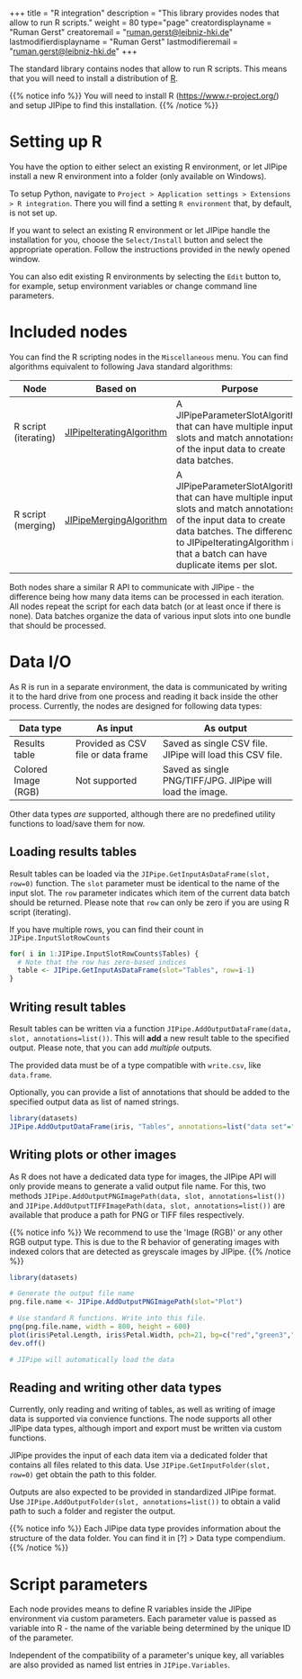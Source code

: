 +++
title = "R integration"
description = "This library provides nodes that allow to run R scripts."
weight = 80
type="page"
creatordisplayname = "Ruman Gerst"
creatoremail = "ruman.gerst@leibniz-hki.de"
lastmodifierdisplayname = "Ruman Gerst"
lastmodifieremail = "ruman.gerst@leibniz-hki.de"
+++

The standard library contains nodes that allow to run R scripts.
This means that you will need to install a distribution of [R](https://www.r-project.org/).

{{% notice info %}}
You will need to install R (https://www.r-project.org/) and setup JIPipe to find this installation.
{{% /notice %}}

# Setting up R

You have the option to either select an existing R environment, or let JIPipe install a new
R environment into a folder (only available on Windows).

To setup Python, navigate to `Project > Application settings > Extensions > R integration`.
There you will find a setting `R environment` that, by default, is not set up.

If you want to select an existing R environment or let JIPipe handle the installation for you,
choose the `Select/Install` button and select the appropriate operation. Follow the instructions provided
in the newly opened window.

You can also edit existing R environments by selecting the `Edit` button to, for example,
setup environment variables or change command line parameters.

# Included nodes

You can find the R scripting nodes in the `Miscellaneous` menu. You can find algorithms equivalent
to following Java standard algorithms:

| Node                                    | Based on                                                                                                | Purpose                                                                                                                                                                                                                         |
| --------------------------------------- | ------------------------------------------------------------------------------------------------------- | ------------------------------------------------------------------------------------------------------------------------------------------------------------------------------------------------------------------------------- |
| R script (iterating)               | [JIPipeIteratingAlgorithm](/apidocs/org/hkijena/jipipe/api/nodes/JIPipeIteratingAlgorithm.html)         | A JIPipeParameterSlotAlgorithm that can have multiple input slots and match annotations of the input data to create data batches.                                                                                               |
| R script (merging)                 | [JIPipeMergingAlgorithm](/apidocs/org/hkijena/jipipe/api/nodes/JIPipeMergingAlgorithm.html)             | A JIPipeParameterSlotAlgorithm that can have multiple input slots and match annotations of the input data to create data batches. The difference to JIPipeIteratingAlgorithm is that a batch can have duplicate items per slot. |

Both nodes share a similar R API to communicate with JIPipe - the difference being how many data items can be processed in each iteration. All nodes repeat the script for each data batch (or at least once if there is none).
Data batches organize the data of various input slots into one bundle that should be processed.

# Data I/O

As R is run in a separate environment, the data is communicated by writing it to the hard drive from one process and reading it back inside the other process.
Currently, the nodes are designed for following data types:

| Data type           | As input                           | As output                                                 |
| ------------------- | ---------------------------------- | --------------------------------------------------------- |
| Results table       | Provided as CSV file or data frame | Saved as single CSV file. JIPipe will load this CSV file. |
| Colored Image (RGB) | Not supported                      | Saved as single PNG/TIFF/JPG. JIPipe will load the image. |

Other data types *are* supported, although there are no predefined utility functions to load/save them for now.

## Loading results tables

Result tables can be loaded via the `JIPipe.GetInputAsDataFrame(slot, row=0)` function. The `slot` parameter must be identical to the name of the input slot.
The `row` parameter indicates which item of the current data batch should be returned. Please note that `row` can only be zero if you are using R script (iterating).

If you have multiple rows, you can find their count in `JIPipe.InputSlotRowCounts`

```R
for( i in 1:JIPipe.InputSlotRowCounts$Tables) {
  # Note that the row has zero-based indices
  table <- JIPipe.GetInputAsDataFrame(slot="Tables", row=i-1)
}
```

## Writing result tables

Result tables can be written via a function `JIPipe.AddOutputDataFrame(data, slot, annotations=list())`. This will **add** a new result table to the specified output.
Please note, that you can add *multiple* outputs.

The provided data must be of a type compatible with `write.csv`, like `data.frame`.

Optionally, you can provide a list of annotations that should be added to the specified output data as list of named strings.

```R
library(datasets)
JIPipe.AddOutputDataFrame(iris, "Tables", annotations=list("data set"="Iris"))
```

## Writing plots or other images

As R does not have a dedicated data type for images, the JIPipe API will only provide means to generate a valid output file name.
For this, two methods `JIPipe.AddOutputPNGImagePath(data, slot, annotations=list())` and `JIPipe.AddOutputTIFFImagePath(data, slot, annotations=list())`
are available that produce a path for PNG or TIFF files respectively.

{{% notice info %}}
We recommend to use the 'Image (RGB)' or any other RGB output type. This is due to the R behavior of generating images with indexed colors that are detected as greyscale images by JIPipe.
{{% /notice %}}

```R
library(datasets)

# Generate the output file name
png.file.name <- JIPipe.AddOutputPNGImagePath(slot="Plot")

# Use standard R functions. Write into this file.
png(png.file.name, width = 800, height = 600)
plot(iris$Petal.Length, iris$Petal.Width, pch=21, bg=c("red","green3","blue")[unclass(iris$Species)], main="Edgar Anderson's Iris Data")
dev.off()

# JIPipe will automatically load the data
```

## Reading and writing other data types

Currently, only reading and writing of tables, as well as writing of image data is supported via convience functions.
The node supports all other JIPipe data types, although import and export must be written via custom functions.

JIPipe provides the input of each data item via a dedicated folder that contains all files related to this data.
Use `JIPipe.GetInputFolder(slot, row=0)` get obtain the path to this folder.

Outputs are also expected to be provided in standardized JIPipe format. Use `JIPipe.AddOutputFolder(slot, annotations=list())`
to obtain a valid path to such a folder and register the output.

{{% notice info %}}
Each JIPipe data type provides information about the structure of the data folder. You can find it in [?] > Data type compendium.
{{% /notice %}}

# Script parameters

Each node provides means to define R variables inside the JIPipe environment via custom parameters. Each parameter value is passed as variable into R - the name of the variable
being determined by the unique ID of the parameter.

Independent of the compatibility of a parameter's unique key, all variables are also provided as named list entries in `JIPipe.Variables`.
